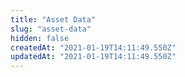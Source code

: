 ```yaml
---
title: "Asset Data"
slug: "asset-data"
hidden: false
createdAt: "2021-01-19T14:11:49.550Z"
updatedAt: "2021-01-19T14:11:49.550Z"
---
```

